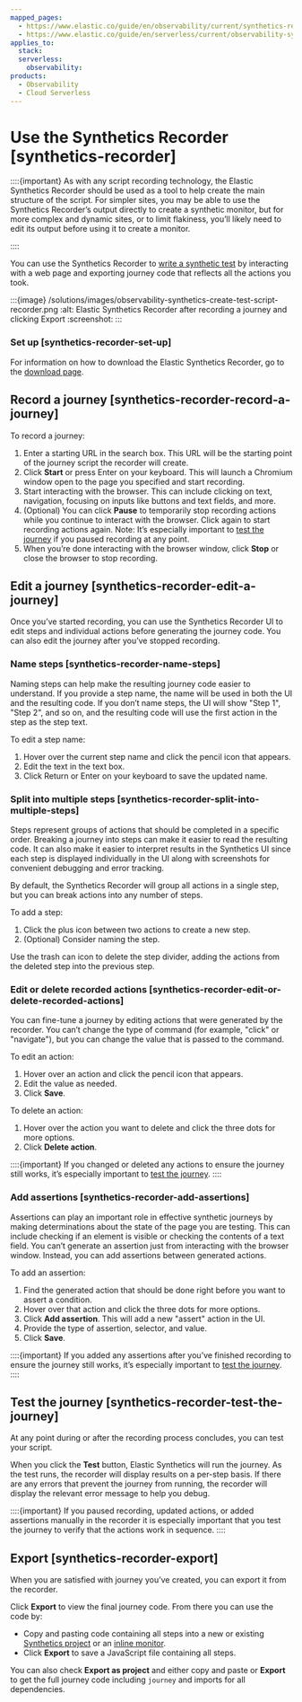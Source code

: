 ```yaml
---
mapped_pages:
  - https://www.elastic.co/guide/en/observability/current/synthetics-recorder.html
  - https://www.elastic.co/guide/en/serverless/current/observability-synthetics-recorder.html
applies_to:
  stack:
  serverless:
    observability:
products:
  - Observability
  - Cloud Serverless
---
```


# Use the Synthetics Recorder [synthetics-recorder]

::::{important}
As with any script recording technology, the Elastic Synthetics Recorder should be used as a tool to help create the main structure of the script. For simpler sites, you may be able to use the Synthetics Recorder’s output directly to create a synthetic monitor, but for more complex and dynamic sites, or to limit flakiness, you’ll likely need to edit its output before using it to create a monitor.

::::

You can use the Synthetics Recorder to [write a synthetic test](/solutions/observability/synthetics/write-synthetic-test.md) by interacting with a web page and exporting journey code that reflects all the actions you took.

:::{image} /solutions/images/observability-synthetics-create-test-script-recorder.png
:alt: Elastic Synthetics Recorder after recording a journey and clicking Export
:screenshot:
:::

### Set up [synthetics-recorder-set-up]

For information on how to download the Elastic Synthetics Recorder, go to the [download page](https://github.com/elastic/synthetics-recorder/blob/main/docs/DOWNLOAD.md).

## Record a journey [synthetics-recorder-record-a-journey]

To record a journey:

1. Enter a starting URL in the search box. This URL will be the starting point of the journey script the recorder will create.
2. Click **Start** or press Enter on your keyboard. This will launch a Chromium window open to the page you specified and start recording.
3. Start interacting with the browser. This can include clicking on text, navigation, focusing on inputs like buttons and text fields, and more.
4. (Optional) You can click **Pause** to temporarily stop recording actions while you continue to interact with the browser. Click again to start recording actions again. Note: It’s especially important to [test the journey](/solutions/observability/synthetics/use-synthetics-recorder.md#synthetics-recorder-test-the-journey) if you paused recording at any point.
5. When you’re done interacting with the browser window, click **Stop** or close the browser to stop recording.

## Edit a journey [synthetics-recorder-edit-a-journey]

Once you’ve started recording, you can use the Synthetics Recorder UI to edit steps and individual actions before generating the journey code. You can also edit the journey after you’ve stopped recording.

### Name steps [synthetics-recorder-name-steps]

Naming steps can help make the resulting journey code easier to understand. If you provide a step name, the name will be used in both the UI and the resulting code. If you don’t name steps, the UI will show "Step 1", "Step 2", and so on, and the resulting code will use the first action in the step as the step text.

To edit a step name:

1. Hover over the current step name and click the pencil icon that appears.
2. Edit the text in the text box.
3. Click Return or Enter on your keyboard to save the updated name.

### Split into multiple steps [synthetics-recorder-split-into-multiple-steps]

Steps represent groups of actions that should be completed in a specific order. Breaking a journey into steps can make it easier to read the resulting code. It can also make it easier to interpret results in the Synthetics UI since each step is displayed individually in the UI along with screenshots for convenient debugging and error tracking.

By default, the Synthetics Recorder will group all actions in a single step, but you can break actions into any number of steps.

To add a step:

1. Click the plus icon between two actions to create a new step.
2. (Optional) Consider naming the step.

Use the trash can icon to delete the step divider, adding the actions from the deleted step into the previous step.

### Edit or delete recorded actions [synthetics-recorder-edit-or-delete-recorded-actions]

You can fine-tune a journey by editing actions that were generated by the recorder. You can’t change the type of command (for example, "click" or "navigate"), but you can change the value that is passed to the command.

To edit an action:

1. Hover over an action and click the pencil icon that appears.
2. Edit the value as needed.
3. Click **Save**.

To delete an action:

1. Hover over the action you want to delete and click the three dots for more options.
2. Click **Delete action**.

::::{important}
If you changed or deleted any actions to ensure the journey still works, it’s especially important to [test the journey](/solutions/observability/synthetics/use-synthetics-recorder.md#synthetics-recorder-test-the-journey).
::::

### Add assertions [synthetics-recorder-add-assertions]

Assertions can play an important role in effective synthetic journeys by making determinations about the state of the page you are testing. This can include checking if an element is visible or checking the contents of a text field. You can’t generate an assertion just from interacting with the browser window. Instead, you can add assertions between generated actions.

To add an assertion:

1. Find the generated action that should be done right before you want to assert a condition.
2. Hover over that action and click the three dots for more options.
3. Click **Add assertion**. This will add a new "assert" action in the UI.
4. Provide the type of assertion, selector, and value.
5. Click **Save**.

::::{important}
If you added any assertions after you’ve finished recording to ensure the journey still works, it’s especially important to [test the journey](/solutions/observability/synthetics/use-synthetics-recorder.md#synthetics-recorder-test-the-journey).
::::

## Test the journey [synthetics-recorder-test-the-journey]

At any point during or after the recording process concludes, you can test your script.

When you click the **Test** button, Elastic Synthetics will run the journey. As the test runs, the recorder will display results on a per-step basis. If there are any errors that prevent the journey from running, the recorder will display the relevant error message to help you debug.

::::{important}
If you paused recording, updated actions, or added assertions manually in the recorder it is especially important that you test the journey to  verify that the actions work in sequence.
::::

## Export [synthetics-recorder-export]

When you are satisfied with journey you’ve created, you can export it from the recorder.

Click **Export** to view the final journey code. From there you can use the code by:

* Copy and pasting code containing all steps into a new or existing [Synthetics project](/solutions/observability/synthetics/create-monitors-with-projects.md) or an [inline monitor](/solutions/observability/synthetics/create-monitors-ui.md).
* Click **Export** to save a JavaScript file containing all steps.

You can also check **Export as project** and either copy and paste or **Export** to get the full journey code including `journey` and imports for all dependencies.